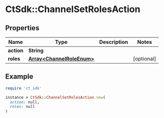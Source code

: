 # CtSdk::ChannelSetRolesAction

## Properties

| Name | Type | Description | Notes |
| ---- | ---- | ----------- | ----- |
| **action** | **String** |  |  |
| **roles** | [**Array&lt;ChannelRoleEnum&gt;**](ChannelRoleEnum.md) |  | [optional] |

## Example

```ruby
require 'ct_sdk'

instance = CtSdk::ChannelSetRolesAction.new(
  action: null,
  roles: null
)
```

